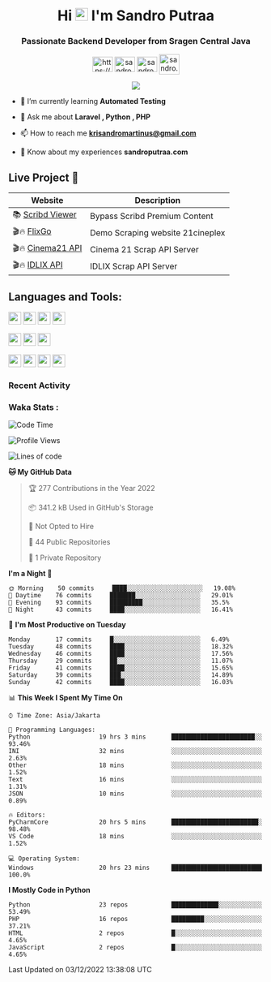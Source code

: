 

<h1 align="center">Hi <img src="https://media.giphy.com/media/hvRJCLFzcasrR4ia7z/giphy.gif" width="25px"> I'm Sandro Putraa</h1>
<h3 align="center">Passionate Backend Developer from Sragen Central Java</h3>

<p align="center">
    <a href="https://www.linkedin.com/in/sandro-putraa-34b80a19b/" target="blank"><img align="center" src="https://raw.githubusercontent.com/rahuldkjain/github-profile-readme-generator/master/src/images/icons/Social/linked-in-alt.svg" alt="https://www.linkedin.com/in/sandro-putraa-34b80a19b/" height="30" width="40" /></a>
    <a href="https://fb.com/sandro.putraaa" target="blank"><img align="center" src="https://raw.githubusercontent.com/rahuldkjain/github-profile-readme-generator/master/src/images/icons/Social/facebook.svg" alt="sandro.putraaa" height="30" width="40" /></a>
    <a href="https://instagram.com/sandro.putraa" target="blank"><img align="center" src="https://raw.githubusercontent.com/rahuldkjain/github-profile-readme-generator/master/src/images/icons/Social/instagram.svg" alt="sandro.putraa" height="30" width="40" /></a>
    <a href="https://wakatime.com/@sandrocods" target="blank"><img align="center" src="https://wakatime.com/static/img/wakatime-logo-text-vertical.png" alt="sandro.putraa" height="40" width="40" /></a>
   
</p>

<p align="center" style="p3">
<a href="https://github.com/antonkomarev/github-profile-views-counter">
    <img align="center"  src="https://komarev.com/ghpvc/?username=sandrocods&style=for-the-badge">
</a>

</p>



- 🌱 I’m currently learning **Automated Testing**

- 💬 Ask me about **Laravel , Python , PHP**

- 📫 How to reach me **krisandromartinus@gmail.com**

- 📄 Know about my experiences **sandroputraa.com**
 


## Live Project 🚀


| Website             | Description     |
| ----------------- | --- |
| 📚 [Scribd Viewer](http://sandroputraa.my.id/scribd/) | Bypass Scribd Premium Content |
| 🎬🔥 [FlixGo](https://testflsk.sandroputraa.com/) | Demo Scraping website 21cineplex  |
| 🎬🔥 [Cinema21 API](https://cinema-21-scrapper.vercel.app/) | Cinema 21 Scrap API Server |
| 🎬🔥 [IDLIX API](https://idlix-api.vercel.app/) | IDLIX Scrap API Server |



## Languages and Tools:

<img src="https://img.shields.io/badge/-Git-white?style=for-the-badge&logo=git" height="25" /></img>
<img src="https://img.shields.io/badge/-GitHub-white?style=for-the-badge&logo=github&logoColor=007ACC" height="25" /></img> <img src="https://img.shields.io/badge/-VS%20Code-white?style=for-the-badge&logo=visual-studio-code&logoColor=007ACC" height="25" /></img> <img src="https://img.shields.io/badge/-Pycharm-white?style=for-the-badge&logo=pycharm&logoColor=007ACC" height="25" /></img>

<img src="https://img.shields.io/badge/-Laravel-white?style=for-the-badge&logo=laravel&logoColor=007ACC" height="25" /></img>
<img src="https://img.shields.io/badge/-Flask-white?style=for-the-badge&logo=flask&logoColor=007ACC" height="25" /></img>
<img src="https://img.shields.io/badge/-Selenium-white?style=for-the-badge&logo=selenium&logoColor=007ACC" height="25" /></img>

<img src="https://img.shields.io/badge/-Python-white?style=for-the-badge&logo=python&logoColor=007ACC" height="25" /></img>
<img src="https://img.shields.io/badge/-Php-white?style=for-the-badge&logo=php&logoColor=007ACC" height="25" /></img>
<img src="https://img.shields.io/badge/-java-white?style=for-the-badge&logo=java&logoColor=007ACC" height="25" /></img>
<img src="https://img.shields.io/badge/-c++-white?style=for-the-badge&logo=c%2B%2B&logoColor=007ACC" height="25" /></img>



### Recent Activity
<!--START_SECTION:activity-->

<!--END_SECTION:activity-->

### Waka Stats :
<!--START_SECTION:waka-->
![Code Time](http://img.shields.io/badge/Code%20Time-390%20hrs%2030%20mins-blue)

![Profile Views](http://img.shields.io/badge/Profile%20Views-40-blue)

![Lines of code](https://img.shields.io/badge/From%20Hello%20World%20I%27ve%20Written-1%20Million%20lines%20of%20code-blue)

**🐱 My GitHub Data** 

> 🏆 277 Contributions in the Year 2022
 > 
> 📦 341.2 kB Used in GitHub's Storage 
 > 
> 🚫 Not Opted to Hire
 > 
> 📜 44 Public Repositories 
 > 
> 🔑 1 Private Repository 
 > 
**I'm a Night 🦉** 

```text
🌞 Morning    50 commits     ████░░░░░░░░░░░░░░░░░░░░░   19.08% 
🌆 Daytime    76 commits     ███████░░░░░░░░░░░░░░░░░░   29.01% 
🌃 Evening    93 commits     █████████░░░░░░░░░░░░░░░░   35.5% 
🌙 Night      43 commits     ████░░░░░░░░░░░░░░░░░░░░░   16.41%

```
📅 **I'm Most Productive on Tuesday** 

```text
Monday       17 commits     █░░░░░░░░░░░░░░░░░░░░░░░░   6.49% 
Tuesday      48 commits     ████░░░░░░░░░░░░░░░░░░░░░   18.32% 
Wednesday    46 commits     ████░░░░░░░░░░░░░░░░░░░░░   17.56% 
Thursday     29 commits     ██░░░░░░░░░░░░░░░░░░░░░░░   11.07% 
Friday       41 commits     ████░░░░░░░░░░░░░░░░░░░░░   15.65% 
Saturday     39 commits     ███░░░░░░░░░░░░░░░░░░░░░░   14.89% 
Sunday       42 commits     ████░░░░░░░░░░░░░░░░░░░░░   16.03%

```


📊 **This Week I Spent My Time On** 

```text
⌚︎ Time Zone: Asia/Jakarta

💬 Programming Languages: 
Python                   19 hrs 3 mins       ███████████████████████░░   93.46% 
INI                      32 mins             ░░░░░░░░░░░░░░░░░░░░░░░░░   2.63% 
Other                    18 mins             ░░░░░░░░░░░░░░░░░░░░░░░░░   1.52% 
Text                     16 mins             ░░░░░░░░░░░░░░░░░░░░░░░░░   1.31% 
JSON                     10 mins             ░░░░░░░░░░░░░░░░░░░░░░░░░   0.89%

🔥 Editors: 
PyCharmCore              20 hrs 5 mins       ████████████████████████░   98.48% 
VS Code                  18 mins             ░░░░░░░░░░░░░░░░░░░░░░░░░   1.52%

💻 Operating System: 
Windows                  20 hrs 23 mins      █████████████████████████   100.0%

```

**I Mostly Code in Python** 

```text
Python                   23 repos            █████████████░░░░░░░░░░░░   53.49% 
PHP                      16 repos            █████████░░░░░░░░░░░░░░░░   37.21% 
HTML                     2 repos             █░░░░░░░░░░░░░░░░░░░░░░░░   4.65% 
JavaScript               2 repos             █░░░░░░░░░░░░░░░░░░░░░░░░   4.65%

```



 Last Updated on 03/12/2022 13:38:08 UTC
<!--END_SECTION:waka-->

